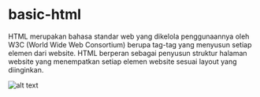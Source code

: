 # basic-html
HTML merupakan bahasa standar web yang dikelola penggunaannya oleh W3C (World Wide Web Consortium) berupa tag-tag yang menyusun setiap elemen dari website. HTML berperan sebagai penyusun struktur halaman website yang menempatkan  setiap elemen website sesuai layout yang diinginkan.

![alt text](https://github.com/Musbahniar/basic-html/tree/master/images/mindmap-html.jpg)
